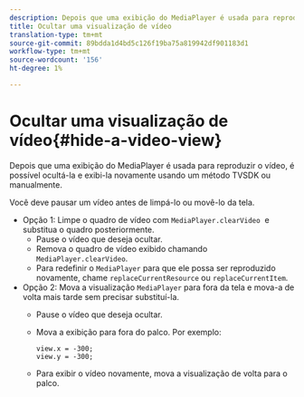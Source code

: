 ```yaml
---
description: Depois que uma exibição do MediaPlayer é usada para reproduzir o vídeo, é possível ocultá-la e exibi-la novamente usando um método TVSDK ou manualmente.
title: Ocultar uma visualização de vídeo
translation-type: tm+mt
source-git-commit: 89bdda1d4bd5c126f19ba75a819942df901183d1
workflow-type: tm+mt
source-wordcount: '156'
ht-degree: 1%

---
```



# Ocultar uma visualização de vídeo{#hide-a-video-view}

Depois que uma exibição do MediaPlayer é usada para reproduzir o vídeo, é possível ocultá-la e exibi-la novamente usando um método TVSDK ou manualmente.

Você deve pausar um vídeo antes de limpá-lo ou movê-lo da tela.
* Opção 1: Limpe o quadro de vídeo com `MediaPlayer.clearVideo` &#x200B; e substitua o quadro posteriormente.
   * Pause o vídeo que deseja ocultar.
   * Remova o quadro de vídeo exibido chamando `MediaPlayer.clearVideo`.
   * Para redefinir o `MediaPlayer` para que ele possa ser reproduzido novamente, chame `replaceCurrentResource` ou `replaceCurrentItem`.
* Opção 2: Mova a visualização `MediaPlayer` para fora da tela e mova-a de volta mais tarde sem precisar substituí-la.
   * Pause o vídeo que deseja ocultar.
   * Mova a exibição para fora do palco. Por exemplo:

      ```
      view.x = -300; 
      view.y = -300;
      ```

   * Para exibir o vídeo novamente, mova a visualização de volta para o palco.
